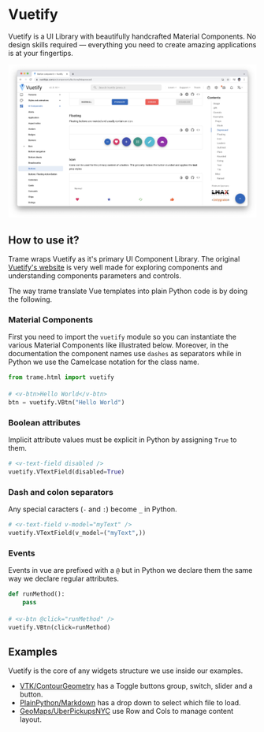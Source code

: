 # Vuetify

Vuetify is a UI Library with beautifully handcrafted Material Components. No design skills required — everything you need to create amazing applications is at your fingertips.

[![Vuetify WebSite](./vuetify.jpg)](https://vuetifyjs.com/en/)

## How to use it?

Trame wraps Vuetify as it's primary UI Component Library. The original [Vuetify's website](https://vuetifyjs.com/en/) is very well made for exploring components and understanding components parameters and controls.

The way trame translate Vue templates into plain Python code is by doing the following.

### Material Components

First you need to import the `vuetify` module so you can instantiate the various Material Components like illustrated below. Moreover, in the documentation the component names use `dashes` as separators while in Python we use the Camelcase notation for the class name.

```python
from trame.html import vuetify

# <v-btn>Hello World</v-btn>
btn = vuetify.VBtn("Hello World")
```

### Boolean attributes

Implicit attribute values must be explicit in Python by assigning `True` to them.

```python
# <v-text-field disabled />
vuetify.VTextField(disabled=True)
```

### Dash and colon separators

Any special caracters (`-` and `:`) become `_` in Python.

```python
# <v-text-field v-model="myText" />
vuetify.VTextField(v_model=("myText",))
```

### Events

Events in vue are prefixed with a `@` but in Python we declare them the same way we declare regular attributes.

```python
def runMethod():
    pass

# <v-btn @click="runMethod" />
vuetify.VBtn(click=runMethod)
```

## Examples

Vuetify is the core of any widgets structure we use inside our examples.

- [VTK/ContourGeometry](https://github.com/Kitware/trame/blob/master/examples/VTK/ContourGeometry/DynamicLocalRemoteRendering.py#L96-L132) has a Toggle buttons group, switch, slider and a button.
- [PlainPython/Markdown](https://github.com/Kitware/trame/blob/master/examples/PlainPython/Markdown/Simple.py#L27-L32) has a drop down to select which file to load.
- [GeoMaps/UberPickupsNYC](https://github.com/Kitware/trame/blob/master/examples/PlainPython/GeoMaps/UberPickupsNYC/app.py#L38-L44) use Row and Cols to manage content layout.

<!--
## Evaluating properties
Trame evaluates properties if they are wrapped in a tuple.
```python
from trame.html import vuetify

# This sets the label to "myLabel"
vuetify.VTextField(label="myLabel")

# This evaluates "myLabel" in Trame's Shared State for a value to set
vuetify.VTextField(label=("myLabel",))

# This evaluates "myLabel", which was initially set to "Initial Label"
vuetify.VTextField(label=("myLabel", "Initial Label"))
```
-->
